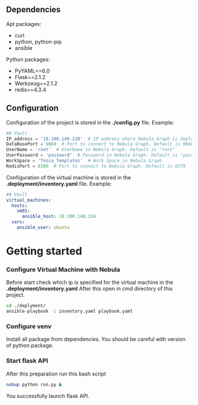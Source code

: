 ## Dependencies

Apt packages:
- curl
- python, python-pip
- ansible

Python packages:
- PyYAML==6.0
- Flask==2.1.2
- Werkzeug==2.1.2
- redis==4.3.4


## Configuration

Configuration of the project is stored in the **./config.py** file. Example:

```python
## Vault
IP_address = '10.100.149.228'  # IP address where Nebula Graph is deployed
DataBasePort = 9669  # Port to connect to Nebula Graph. Default is 9669
UserName = 'root'  # UserName in Nebula Graph. Default is "root"
UserPassword = 'password'  # Password in Nebula Graph. Default is "password"
WorkSpace = 'Tosca_Templates'  # Work Space in Nebula Graph
RedisPort = 6380  # Port to connect to Nebula Graph. Default is 6379
```
Configuration of the virtual machine is stored in the **.deployment/inventory.yaml** file. Example:
```yaml
## Vault
virtual_machines:
  hosts:
    vm01:
      ansible_host: 10.100.148.224
  vars:
    ansible_user: ubuntu
```

# Getting started

### Configure Virtual Machine with Nebula
Before start check which ip is specified for the virtual machine in the **.deployment/inventory.yaml**
After this open in cmd directory of this project.
```bash
cd ./deplyment/
ansible-playbook -i inventory.yaml playbook.yaml
```

### Configure venv
Install all package from dependencies. You should be careful with version of python package. 

### Start flask API
After this preparation run this bash script
```bash
nohup python run.py &
```
You successfully launch flask API.

